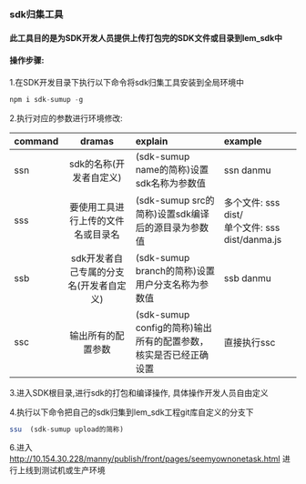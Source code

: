 ### sdk归集工具

#### 此工具目的是为SDK开发人员提供上传打包完的SDK文件或目录到lem_sdk中

#### 操作步骤:

1.在SDK开发目录下执行以下命令将sdk归集工具安装到全局环境中

```js
npm i sdk-sumup -g
```

2.执行对应的参数进行环境修改:

| command      | dramas          |  explain | example
| ------------- |:-------------:| :-----|:------|
|  ssn   | sdk的名称(开发者自定义) | (sdk-sumup name的简称)设置sdk名称为参数值 | ssn danmu |
| sss  |要使用工具进行上传的文件名或目录名| (sdk-sumup src的简称)设置sdk编译后的源目录为参数值 | 多个文件: sss dist/ <br/> 单个文件: sss dist/danma.js
| ssb |sdk开发者自己专属的分支名(开发者自定义)  | (sdk-sumup branch的简称)设置用户分支名称为参数值|  ssb danmu| 
| ssc |  输出所有的配置参数 | (sdk-sumup config的简称)输出所有的配置参数，核实是否已经正确设置| 直接执行ssc| 


3.进入SDK根目录,进行sdk的打包和编译操作, 具体操作开发人员自由定义

4.执行以下命令把自己的sdk归集到lem_sdk工程git库自定义的分支下
```js
ssu  (sdk-sumup upload的简称)
```

6.进入 http://10.154.30.228/manny/publish/front/pages/seemyownonetask.html 进行上线到测试机或生产环境